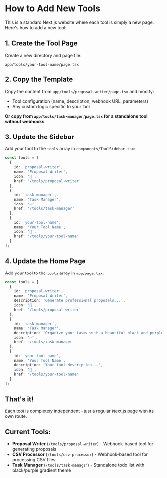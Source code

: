 # How to Add New Tools

This is a standard Next.js website where each tool is simply a new page. Here's how to add a new tool:

## 1. Create the Tool Page

Create a new directory and page file:
```
app/tools/your-tool-name/page.tsx
```

## 2. Copy the Template

Copy the content from `app/tools/proposal-writer/page.tsx` and modify:
- Tool configuration (name, description, webhook URL, parameters)
- Any custom logic specific to your tool

**Or copy from `app/tools/task-manager/page.tsx` for a standalone tool without webhooks**

## 3. Update the Sidebar

Add your tool to the `tools` array in `components/ToolSidebar.tsx`:
```typescript
const tools = [
  {
    id: 'proposal-writer',
    name: 'Proposal Writer',
    icon: '📝',
    href: '/tools/proposal-writer'
  },
  {
    id: 'task-manager',
    name: 'Task Manager',
    icon: '✅',
    href: '/tools/task-manager'
  },
  {
    id: 'your-tool-name',
    name: 'Your Tool Name',
    icon: '🔧',
    href: '/tools/your-tool-name'
  }
];
```

## 4. Update the Home Page

Add your tool to the `tools` array in `app/page.tsx`:
```typescript
const tools = [
  {
    id: 'proposal-writer',
    name: 'Proposal Writer',
    description: 'Generate professional proposals...',
    icon: '📝',
    href: '/tools/proposal-writer'
  },
  {
    id: 'task-manager',
    name: 'Task Manager',
    description: 'Organize your tasks with a beautiful black and purple gradient theme.',
    icon: '✅',
    href: '/tools/task-manager'
  },
  {
    id: 'your-tool-name',
    name: 'Your Tool Name',
    description: 'Your tool description...',
    icon: '🔧',
    href: '/tools/your-tool-name'
  }
];
```

## That's it!

Each tool is completely independent - just a regular Next.js page with its own route.

## Current Tools:
- **Proposal Writer** (`/tools/proposal-writer`) - Webhook-based tool for generating proposals
- **CSV Processor** (`/tools/csv-processor`) - Webhook-based tool for processing CSV files  
- **Task Manager** (`/tools/task-manager`) - Standalone todo list with black/purple gradient theme

